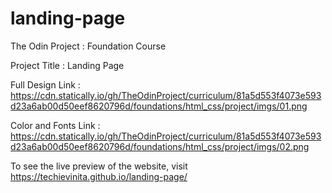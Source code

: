 # landing-page

The Odin Project : Foundation Course

Project Title : Landing Page

Full Design Link : https://cdn.statically.io/gh/TheOdinProject/curriculum/81a5d553f4073e593d23a6ab00d50eef8620796d/foundations/html_css/project/imgs/01.png

Color and Fonts Link : https://cdn.statically.io/gh/TheOdinProject/curriculum/81a5d553f4073e593d23a6ab00d50eef8620796d/foundations/html_css/project/imgs/02.png

To see the live preview of the website, visit https://techievinita.github.io/landing-page/
